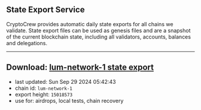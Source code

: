 ## State Export Service
CryptoCrew provides automatic daily state exports for all chains we validate. State export files can be used as genesis files and are a snapshot of the current blockchain state, including all validators, accounts, balances and delegations.

---
**Download: [lum-network-1 state export](https://dl-eu2.ccvalidators.com/SERVICE/lumnetwork/lum-network-1_export_15018573.json)**
---

- last updated: Sun Sep 29 2024 05:42:43
- chain id: `lum-network-1`
- export height: `15018573`
- use for: airdrops, local tests, chain recovery
